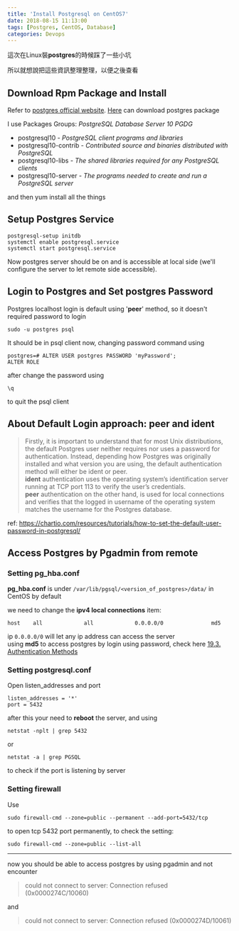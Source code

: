 ```yaml
---
title: 'Install Postgresql on CentOS7'
date: 2018-08-15 11:13:00
tags: [Postgres, CentOS, Database]
categories: Devops
---
```


這次在Linux裝**postgres**的時候踩了一些小坑

所以就想說把這些資訊整理整理，以便之後查看

<!--More-->

## Download Rpm Package and Install

Refer to [postgres official website](https://www.postgresql.org/download/linux/redhat/).
[Here](https://yum.postgresql.org/rpmchart.php) can download postgres package

I use Packages Groups: *PostgreSQL Database Server 10 PGDG*

+ postgresql10 - *PostgreSQL client programs and libraries*
+ postgresql10-contrib - *Contributed source and binaries distributed with PostgreSQL*
+ postgresql10-libs - *The shared libraries required for any PostgreSQL clients*
+ postgresql10-server - *The programs needed to create and run a PostgreSQL server*

and then yum install all the things

## Setup Postgres Service

    postgresql-setup initdb
    systemctl enable postgresql.service
    systemctl start postgresql.service

Now postgres server should be on and is accessible at local side (we'll configure the server to let remote side accessible).

## Login to Postgres and Set postgres Password

Postgres localhost login is default using '**peer**' method, so it doesn't required password to login

    sudo -u postgres psql

It should be in psql client now, changing password command using

    postgres=# ALTER USER postgres PASSWORD 'myPassword';
    ALTER ROLE

after change the password using

    \q

to quit the psql client

## About Default Login approach: peer and ident 

> Firstly, it is important to understand that for most Unix distributions, the default Postgres user neither requires nor uses a password for authentication. Instead, depending how Postgres was originally installed and what version you are using, the default authentication method will either be ident or peer.  
> **ident** authentication uses the operating system’s identification server running at TCP port 113 to verify the user’s credentials.  
> **peer** authentication on the other hand, is used for local connections and verifies that the logged in username of the operating system matches the username for the Postgres database.

ref: https://chartio.com/resources/tutorials/how-to-set-the-default-user-password-in-postgresql/

## Access Postgres by Pgadmin from remote

### Setting pg_hba.conf

**pg_hba.conf** is under `/var/lib/pgsql/<version_of_postgres>/data/` in CentOS by default

we need to change the **ipv4 local connections** item:

    host    all             all             0.0.0.0/0               md5

ip `0.0.0.0/0` will let any ip address can access the server  
using **md5** to access postgres by login using password, check here [19.3. Authentication Methods](https://www.postgresql.org/docs/9.1/static/auth-methods.html)

### Setting postgresql.conf

Open listen_addresses and port

    listen_addresses = '*' 
    port = 5432

after this your need to **reboot** the server, and using

    netstat -nplt | grep 5432

or 

    netstat -a | grep PGSQL

to check if the port is listening by server

### Setting firewall

Use

    sudo firewall-cmd --zone=public --permanent --add-port=5432/tcp

to open tcp 5432 port permanently, to check the setting:

    sudo firewall-cmd --zone=public --list-all

---

now you should be able to access postgres by using pgadmin and not encounter
> could not connect to server: Connection refused (0x0000274C/10060)

and 

> could not connect to server: Connection refused (0x0000274D/10061)
